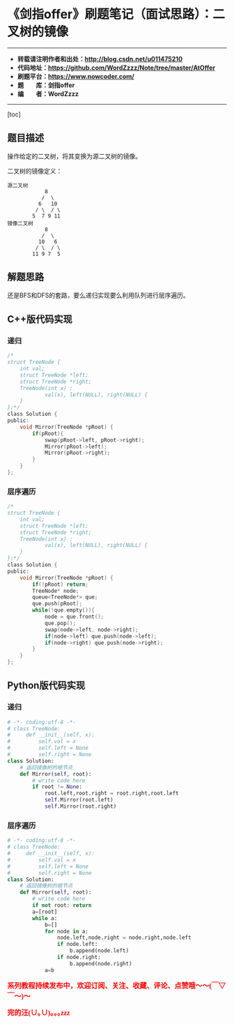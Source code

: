 # 《剑指offer》刷题笔记（面试思路）：二叉树的镜像

----------

- **转载请注明作者和出处：http://blog.csdn.net/u011475210**
- **代码地址：https://github.com/WordZzzz/Note/tree/master/AtOffer**
- **刷题平台：https://www.nowcoder.com/**
- **题&emsp;&emsp;库：剑指offer**
- **编&emsp;&emsp;者：WordZzzz**

----------

[toc]

## 题目描述

操作给定的二叉树，将其变换为源二叉树的镜像。

二叉树的镜像定义：

```
源二叉树 
    	    8
    	   /  \
    	  6   10
    	 / \  / \
    	5  7 9 11
镜像二叉树
    	    8
    	   /  \
    	  10   6
    	 / \  / \
    	11 9 7  5
```

## 解题思路
还是BFS和DFS的套路，要么递归实现要么利用队列进行层序遍历。

## C++版代码实现
### 递归
```c
/*
struct TreeNode {
	int val;
	struct TreeNode *left;
	struct TreeNode *right;
	TreeNode(int x) :
			val(x), left(NULL), right(NULL) {
	}
};*/
class Solution {
public:
    void Mirror(TreeNode *pRoot) {
		if(pRoot){
            swap(pRoot->left, pRoot->right);
            Mirror(pRoot->left);
            Mirror(pRoot->right);
        }
    }
};
```
### 层序遍历
```c
/*
struct TreeNode {
	int val;
	struct TreeNode *left;
	struct TreeNode *right;
	TreeNode(int x) :
			val(x), left(NULL), right(NULL) {
	}
};*/
class Solution {
public:
    void Mirror(TreeNode *pRoot) {
		if(!pRoot) return;
        TreeNode* node;
        queue<TreeNode*> que;
        que.push(pRoot);
        while(!que.empty()){
            node = que.front();
            que.pop();
            swap(node->left, node->right);
            if(node->left) que.push(node->left);
            if(node->right) que.push(node->right);
        }
    }
};
```

## Python版代码实现
### 递归
```python
# -*- coding:utf-8 -*-
# class TreeNode:
#     def __init__(self, x):
#         self.val = x
#         self.left = None
#         self.right = None
class Solution:
    # 返回镜像树的根节点
    def Mirror(self, root):
        # write code here
        if root != None:
            root.left,root.right = root.right,root.left
            self.Mirror(root.left)
            self.Mirror(root.right)
```
### 层序遍历
```python
# -*- coding:utf-8 -*-
# class TreeNode:
#     def __init__(self, x):
#         self.val = x
#         self.left = None
#         self.right = None
class Solution:
    # 返回镜像树的根节点
    def Mirror(self, root):
        # write code here
        if not root: return
        a=[root]
        while a:
            b=[]
            for node in a:
                node.left,node.right = node.right,node.left
                if node.left:
                    b.append(node.left)
                if node.right:
                    b.append(node.right)
            a=b
```

**<font color="red" size=3 face="仿宋">系列教程持续发布中，欢迎订阅、关注、收藏、评论、点赞哦～～(￣▽￣～)～</font>**

**<font color="red" size=3 face="仿宋">完的汪(∪｡∪)｡｡｡zzz</font>**
